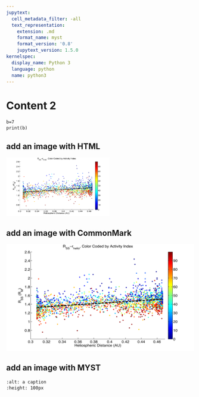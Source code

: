 ```yaml
---
jupytext:
  cell_metadata_filter: -all
  text_representation:
    extension: .md
    format_name: myst
    format_version: '0.8'
    jupytext_version: 1.5.0
kernelspec:
  display_name: Python 3
  language: python
  name: python3
---
```



# Content 2

```{code-cell} ipython3
b=7
print(b)
```

## add an image with HTML

<img src="../_static/media2/week01-slide_00-003.png" width="55%">

## add an image with CommonMark

![a caption](../_static/media2/week01-slide_00-003.png)

## add an image with MYST

```{image} ../_static/media2/week01-slide_00-003.png
:alt: a caption
:height: 100px
```
